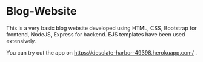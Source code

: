 # Blog-Website
This is a very basic blog website developed using HTML, CSS, Bootstrap for frontend, NodeJS, Express for backend. EJS templates have been used extensively.

You can try out the app on https://desolate-harbor-49398.herokuapp.com/ .
